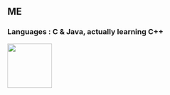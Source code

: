 ## ME

### Languages : C & Java, actually learning C++

<a href="https://gfycat.com/carefuldapperblackfly" target="blank"><img align="center" src="https://gfycat.com/carefuldapperblackfly" height="100" /></a>
